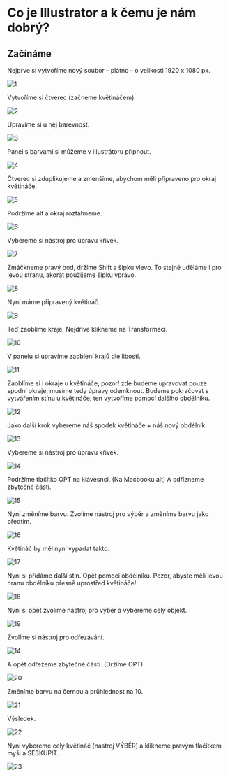 # Co je Illustrator a k čemu je nám dobrý?

## Začínáme

Nejprve si vytvoříme nový soubor - plátno - o velikosti 1920 x 1080 px.

![1](1.png)

Vytvoříme si čtverec (začneme květináčem).

![2](2.png)

Upravíme si u něj barevnost.

![3](3.png)

Panel s barvami si můžeme v illustrátoru připnout.

![4](4.png)

Čtverec si zduplikujeme a zmenšíme, abychom měli připraveno pro okraj květináče.

![5](5.png)

Podržíme alt a okraj roztáhneme.

![6](6.png)

Vybereme si nástroj pro úpravu křivek.

![7](7.png)

Zmáčkneme pravý bod, držíme Shift a šipku vlevo. To stejné uděláme i pro levou stranu, akorát použijeme šipku vpravo.

![8](8.png)

Nyní máme připravený květináč.

![9](9.png)

Teď zaoblíme kraje. Nejdříve klikneme na Transformaci.

![10](10.png)

V panelu si upravíme zaoblení krajů dle libosti.

![11](11.png)

Zaoblíme si i okraje u květináče, pozor! zde budeme upravovat pouze spodní okraje, musíme tedy úpravy odemknout. Budeme pokračovat s vytvářením stínu u květináče, ten vytvoříme pomocí dalšího obdélníku.

![12](12.png)

Jako další krok vybereme náš spodek květináče + náš nový obdélník.

![13](13.png)

Vybereme si nástroj pro úpravu křivek. 

![14](14.png)

Podržíme tlačítko OPT na klávesnci. (Na Macbooku alt) A odřízneme zbytečné části.

![15](15.png)

Nyní změníme barvu. Zvolíme nástroj pro výběr a změníme barvu jako předtím.

![16](16.png)

Květináč by měl nyní vypadat takto.

![17](17.png)

Nyní si přidáme další stín. Opět pomocí obdélníku. Pozor, abyste měli levou hranu obdélníku přesně uprostřed květináče!

![18](18.png)

Nyní si opět zvolíme nástroj pro výběr a vybereme celý objekt.

![19](19.png)

Zvolíme si nástroj pro odřezávání.

![14](14.png)

A opět odřežeme zbytečné části. (Držíme OPT)

![20](20.png)

Změníme barvu na černou a průhlednost na 10.

![21](21.png)

Výsledek.

![22](22.png)

Nyní vybereme celý květináč (nástroj VÝBĚR) a klikneme pravým tlačítkem myši a SESKUPIT.

![23](23.png)







